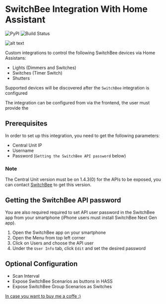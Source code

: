 # SwitchBee Integration With Home Assistant

![PyPI](https://img.shields.io/pypi/v/pyswitchbee?label=pypi%20package)
![Build Status](https://img.shields.io/pypi/dm/pyswitchbee)

![alt text](https://brands.home-assistant.io/switchbee/logo@2x.png)

Custom integrations to control the following SwitchBee devices via Home Assistans:

- Lights (Dimmers and Switches)
- Switches (Timer Switch)
- Shutters 

Supported devices will be discovered after the `SwitchBee` integration is configured


The integration can be configured from via the frontend, the user must provide the

 ## Prerequisites

 In order to set up this integration, you need to get the following parameters:

 - Central Unit IP
 - Username
 - Password (`Getting the SwitchBee API password` below)

 ### Note

  The Central Unit version must be on 1.4.3(0) for the APIs to be exposed, you can contact [SwitchBee](https://www.switchbee.com) to get this version.

 ## Getting the SwitchBee API password

  You are also required required to set API user password in the SwitchBee app from your smartphone (iPhone users must install SwitchBee Next Gen app).

   1. Open the SwitchBee app on your smartphone
   2. Open the Menu from top left corner
   3. Click on Users and choose the API user
   4. Under the `User Info` tab, click `Edit` and set the desired password

## Optional Configuration 

- Scan Interval 
- Expose SwitchBee Scenarios as buttons in HASS
- Expose SwitchBee Group Scenarios as Switches


 [In case you want to buy me a coffe :)](https://paypal.me/jafaratili?country.x=IL&locale.x=he_IL)
